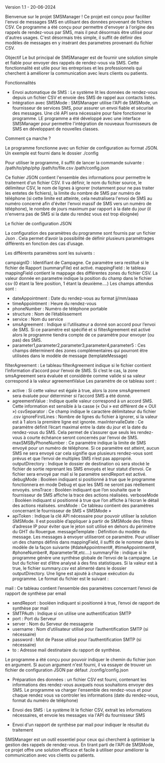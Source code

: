 Version 1.1 - 20-06-2024

Bienvenue sur le projet SMSManager ! Ce projet est conçu pour faciliter l'envoi de messages SMS en utilisant des données provenant de fichiers CSV. Ce programme a été conçu pour permettre d'envoyer à l'origine des rappels de rendez-vous par SMS, mais il peut désormais être utilisé pour d'autres usages. C'est désormais très simple, il suffit de définir des modèles de messages en y insérant des parametres provenant du fichier CSV.

Objectif
Le but principal de SMSManager est de fournir une solution simple et fiable pour envoyer des rappels de rendez-vous via SMS. Cette fonctionnalité est utile pour les entreprises et les professionnels qui cherchent à améliorer la communication avec leurs clients ou patients.

Fonctionnalités
 - Envoi automatique de SMS : Le système lit les données de rendez-vous depuis un fichier CSV et envoie des SMS de rappel aux contacts listés.
 - Intégration avec SMSMode : SMSManager utilise l'API de SMSMode, un fournisseur de services SMS, pour assurer un envoi fiable et sécurisé des messages. Une clé API sera nécessaire pour faire fonctionner le programme. LE programme a été développé avec une interface SMSManager pour permettre l'intégration de nouveaux fournisseurs de SMS en développant de nouvelles classes.

Comment ça marche ?

Le programme fonctionne avec un fichier de configuration au format JSON. Un exemple est fourni dans le dossier ./config

Pour utiliser le programme, il suffit de lancer la commande suivante : /path/to/php/php /path/to/file.csv /path/config.json 

Ce fiohier JSON contient l'ensemble des informations pour permettre le traitement d'un fichier CSV.
Il va définir, le nom du fichier source, le délimiteur CSV, le nom de lignes à ignorer (notamment pour ne pas traiter les entetes de fichiers), la limite du nombre de SMS par numéro de téléphone (si cette limite est atteinte, cela neutralisera l'envoi de SMS au numéro concerné afin d'éviter l'envoi massif de SMS vers un numéro de téléphone), le nombre de jours maximum par rapport à la date du jour (il n'enverra pas de SMS si la date du rendez vous est trop éloignée)

Le fichier de configuration JSON

La configuration des paramètres du programme sont fournis par un fichier Json . Cela permet d’avoir la possibilité de définir plusieurs paramétrages différents en fonction des cas d’usage.
 
Les différents paramètres sont les suivants : 

campaignID : Identifiant de Campagne. Ce paramètre sera restitué si le fichier de Rapport (summaryFile) est activé.
mappingField : le tableau mappingField contient le mappage des différentes zones du fichier CSV. La valeur donnée en parametre indique la position du champ dans le fichier csv (0 étant la 1ère position, 1 étant la deuxième….)
	Les champs attendus sont : 
-	dateAppointment : Date du rendez-vous au format jj/mm/aaaa
-	timeAppointment : Heure du rendez-vous
-	phoneNumber : Numéro de téléphone portable
-	structure : Nom de l’établissement
-	service : Nom du service
-	smsAgreement : Indique si l’utilisateur a donné son accord pour l’envoi de SMS. Si ce paramètre est spécifié et si filterAgreement est activé alors le programme tiendra compte de ce paramètre pour envoyer (ou pas) des SMS.
-	parameter1,parameter2,parameter3,parameter4,parameter5 : Ces champs déterminent des zones complémentaires qui pourront être utilisées dans le modèle de message (templateMessage)

filterAgreement : Le tableau filterAgreement indique si le fichier contient l’information d’accord pour l’envoi de SMS. Si c’est le cas, la zone smsAgreement sera évaluée et considérée comme valide si sa valeur correspond à la valeur agreementValue
	Les paramètre de ce tableau sont : 
-	active : Si cette valeur est égale à true, alors la zone smsAgreement sera évaluée pour déterminer si l’accord SMS a été donné.
-	agreementValue : Indique quelle valeur correspond à un accord SMS. Cette information est sensible à la casse (« Oui » est différent de « OUI »)
csvSeparator : Ce champ indique le caractère délimitateur du fichier .csv
ignoreFirstLines : Nombre de lignes du fichier à ignorer, si la valeur est à 1 alors la première ligne est ignorée.
maxIntervalleDate : Ce paramètre définit l’écart maximal entre la date du jour et la date du rendez-vous du SMS. Cela permet de s’assurer que seuls les rendez-vous à courte échéance seront concernés par l’envoi de SMS.
maxSMSByPhoneNumber : Ce paramètre indique la limite de SMS envoyé pour un numéro de téléphone. Si ce paramètre est atteint, aucun SMS ne sera envoyé car cela signifie que plusieurs rendez-vous sont prévus et que l’envoi de multiples SMS n’est pas approprié.
outputDirectory : Indique le dossier de destination où sera stocké le fichier de sortie reprenant les SMS envoyés et leur statut d’envoi. Ce fichier sera envoyé par mail si le paramètre sendReport est activé.
debugMode : Booléen indiquant si positionné à true que le programme fonctionnera en mode Debug et que les SMS ne seront pas réellement envoyés.
smsTrace : Booléen indiquant que l’on souhaite que le fournisseur de SMS affiche la trace des actions réalisées.
verboseMode : Booléen indiquant si positionné à true que l’on affiche à l’écran le détail des actions réalisées. 
smsMode : Ce tableau contient des paramètres concernant  le fournisseur de SMS « SMSMode »
-	apiToken : Indique la clé API nécessaire pour pouvoir utiliser la solution SMSMode. Il est possible d’appliquer à partir de SMSMode des filtres d’adresse IP pour éviter que le jeton soit utilisé en dehors du périmètre du GHT du Rouergue.
messageTemplate : Définition du modèle du message. Les messages à envoyer utiliseront ce paramètre. Pour utiliser un des champs définis dans mappingField, il suffit de le nommer dans le modèle de la façon suivante (#dateAppointment#, #timeAppointment#, #phoneNumber#, #parameter1#,etc….)
summaryFile : indique si le programme génère une synthèse globale de l’envoi de la campagne. Le but du fichier est d’être analysé à des fins statistiques. Si la valeur est à true, le fichier summary.csv est alimenté dans le dossier outputDirectory. Une ligne est ajouté à chaque exécution du programme. Le format du fichier est le suivant : 
 

mail : Ce tableau contient l’ensemble des paramètres concernant l’envoi de rapport de synthèse par email 
-	sendReport :  booléen indiquant si positionné à true, l’envoi de rapport de synthèse par mail
-	SMTPAuth : Indique si on utilise une authentification SMTP
-	port : Port du Serveur
-	server : Nom du Serveur de messagerie
-	username : Nom d’utilisateur utilisé pour l’authentification  SMTP (si nécessaire)
-	password : Mot de Passe utilisé pour l’authentification SMTP (si nécessaire)
-	to :  Adresse mail destinataire du rapport de synthèse.


Le programme a été conçu pour pouvoir indiquer le chemin du fichier json en argument. Si aucun argument n'est fourni, il va essayer de trouver un fichier de configuration JSON par défaut ./config/config.json

- Préparation des données : un fichier CSV est fourni, contenant les informations des rendez-vous auxquels nous souhaitons envoyer des SMS. Le programme va charger l'ensemble des rendez-vous et pour chaque rendez vous va controler les informations (date du rendez-vous, format du numéro de téléphone)

- Envoi des SMS : Le système lit le fichier CSV, extrait les informations nécessaires, et envoie les messages via l'API du fournisseur SMS
- Envoi d'un rapport de synthèse par mail  pour indiquer le résultat du traitement 

SMSManager est un outil essentiel pour ceux qui cherchent à optimiser la gestion des rappels de rendez-vous. En tirant parti de l'API de SMSMode, ce projet offre une solution efficace et facile à utiliser pour améliorer la communication avec vos clients ou patients.

